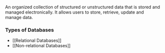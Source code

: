 An organized collection of structured or unstructured data that is stored and managed electronically. It allows users to store, retrieve, update and manage data.

### Types of Databases
- [[Relational Databases]]
- [[Non-relational Databases]]